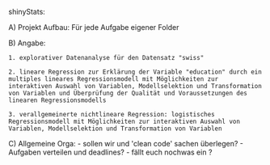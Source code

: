 shinyStats:

A) Projekt Aufbau: Für jede Aufgabe eigener Folder 

B) Angabe:  

	1. explorativer Datenanalyse für den Datensatz "swiss"

	2. lineare Regression zur Erklärung der Variable "education" durch ein multiples lineares Regressionsmodell mit Möglichkeiten zur interaktiven Auswahl von Variablen, Modellselektion und Transformation von Variablen und Überprüfung der Qualität und Voraussetzungen des linearen Regressionsmodells

	3. verallgemeinerte nichtlineare Regression: logistisches Regressionsmodell mit Möglichkeiten zur interaktiven Auswahl von Variablen, Modellselektion und Transformation von Variablen

C) Allgemeine Orga: 
	- sollen wir und 'clean code' sachen überlegen?
	- Aufgaben verteilen und deadlines? 
	- fällt euch nochwas ein ? 

